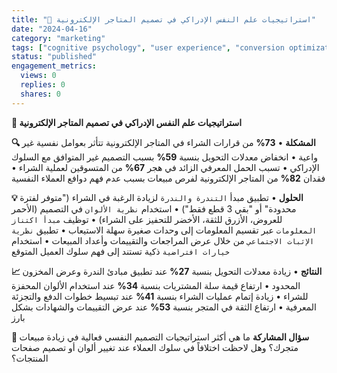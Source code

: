```yaml
---
title: "🧠 استراتيجيات علم النفس الإدراكي في تصميم المتاجر الإلكترونية"
date: "2024-04-16"
category: "marketing"
tags: ["cognitive psychology", "user experience", "conversion optimization", "design principles"]
status: "published"
engagement_metrics:
  views: 0
  replies: 0
  shares: 0
---
```


**🧠 استراتيجيات علم النفس الإدراكي في تصميم المتاجر الإلكترونية**

**🔍 المشكلة**
• **73%** من قرارات الشراء في المتاجر الإلكترونية تتأثر بعوامل نفسية غير واعية
• انخفاض معدلات التحويل بنسبة **59%** بسبب التصميم غير المتوافق مع السلوك الإدراكي
• تسبب الحمل المعرفي الزائد في هجر **67%** من المتسوقين لعملية الشراء
• فقدان **82%** من المتاجر الإلكترونية لفرص مبيعات بسبب عدم فهم دوافع العملاء النفسية

**💡 الحلول**
• تطبيق مبدأ `التندرة والندرة` لزيادة الرغبة في الشراء ("متوفر لفترة محدودة" أو "بقي 3 قطع فقط")
• استخدام `نظرية الألوان` في التصميم (الأحمر للعروض، الأزرق للثقة، الأخضر للتحفيز على الشراء)
• توظيف `مبدأ اكتناز المعلومات` عبر تقسيم المعلومات إلى وحدات صغيرة سهلة الاستيعاب
• تطبيق `نظرية الإثبات الاجتماعي` من خلال عرض المراجعات والتقييمات وأعداد المبيعات
• استخدام `خيارات افتراضية` ذكية تستند إلى فهم سلوك العميل المتوقع

**📈 النتائج**
• زيادة معدلات التحويل بنسبة **27%** عند تطبيق مبادئ الندرة وعرض المخزون المحدود
• ارتفاع قيمة سلة المشتريات بنسبة **34%** عند استخدام الألوان المحفزة للشراء
• زيادة إتمام عمليات الشراء بنسبة **41%** عند تبسيط خطوات الدفع والتجزئة المعرفية
• ارتفاع الثقة في المتجر بنسبة **53%** عند عرض التقييمات والشهادات بشكل بارز

**💭 سؤال المشاركة**
ما هي أكثر استراتيجيات التصميم النفسي فعالية في زيادة مبيعات متجرك؟ وهل لاحظت اختلافاً في سلوك العملاء عند تغيير ألوان أو تصميم صفحات المنتجات؟
